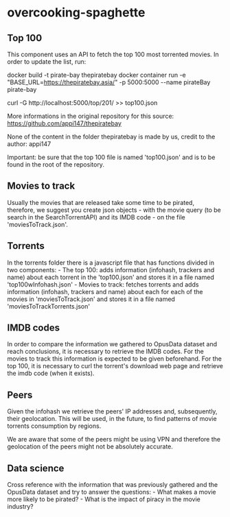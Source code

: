 # overcooking-spaghette

## Top 100

This component uses an API to fetch the top 100 most torrented movies.
In order to update the list, run:

docker build -t pirate-bay thepiratebay
docker container run -e "BASE_URL=https://thepiratebay.asia/" -p 5000:5000 --name pirateBay pirate-bay

curl -G http://localhost:5000/top/201/ >> top100.json

More informations in the original repository for this source: https://github.com/appi147/thepiratebay

None of the content in the folder thepiratebay is made by us, credit to the author: appi147

Important: be sure that the top 100 file is named 'top100.json' and is to be found in the root of the repository.

## Movies to track
Usually the movies that are released take some time to be pirated, therefore, we suggest you create json objects - with the movie query (to be search in the SearchTorrentAPI) and its IMDB code - on the file 'moviesToTrack.json'.

## Torrents
In the torrents folder there is a javascript file that has functions divided in two components:
    - The top 100: adds information (infohash, trackers and name) about each torrent in the 'top100.json' and stores it in a file named 'top100wInfohash.json'
    - Movies to track: fetches torrents and adds information (infohash, trackers and name) about each for each of the movies in 'moviesToTrack.json' and stores it in a file named 'moviesToTrackTorrents.json'

## IMDB codes
In order to compare the information we gathered to OpusData dataset and reach conclusions, it is necessary to retrieve the IMDB codes.
For the movies to track this information is expected to be given beforehand.
For the top 100, it is necessary to curl the torrent's download web page and retrieve the imdb code (when it exists).

## Peers
Given the infohash we retrieve the peers' IP addresses and, subsequently, their geolocation. This will be used, in the future, to find patterns of movie torrents consumption by regions.

We are aware that some of the peers might be using VPN and therefore the geolocation of the peers might not be absolutely accurate.

## Data science
Cross reference with the information that was previously gathered and the OpusData dataset and try to answer the questions:
    - What makes a movie more likely to be pirated?
    - What is the impact of piracy in the movie industry?